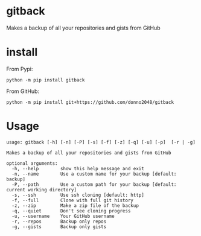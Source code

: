 # gitback
Makes a backup of all your repositories and gists from GitHub
# install
From Pypi:

`python -m pip install gitback`

From GitHub:

`python -m pip install git+https://github.com/donno2048/gitback`
# Usage
```
usage: gitback [-h] [-n] [-P] [-s] [-f] [-z] [-q] [-u] [-p]  [-r | -g]

Makes a backup of all your repositories and gists from GitHub

optional arguments:
  -h, --help        show this help message and exit
  -n, --name        Use a custom name for your backup [default: backup]
  -P, --path        Use a custom path for your backup [default: current working directory]
  -s, --ssh         Use ssh cloning [default: http]
  -f, --full        Clone with full git history
  -z, --zip         Make a zip file of the backup
  -q, --quiet       Don't see cloning progress
  -u, --username    Your GitHub username
  -r, --repos       Backup only repos
  -g, --gists       Backup only gists
```
